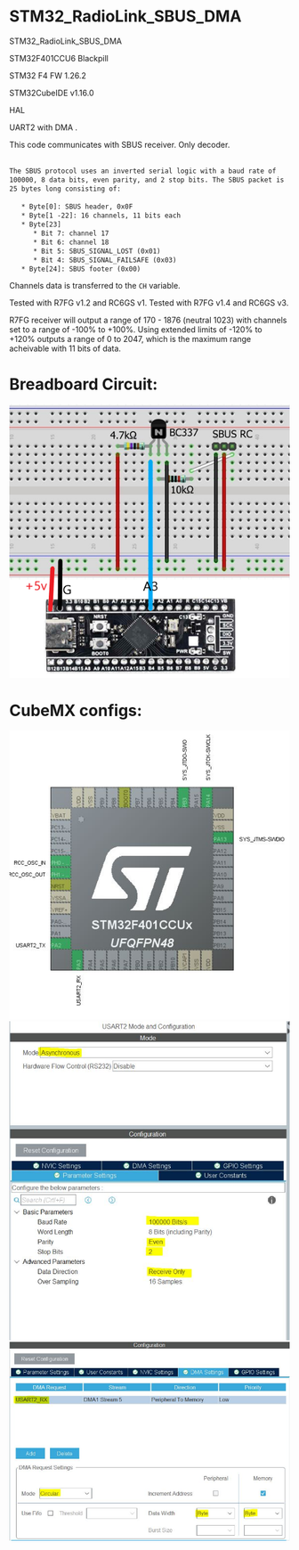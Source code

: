 # STM32_RadioLink_SBUS_DMA
 STM32_RadioLink_SBUS_DMA

STM32F401CCU6 Blackpill

STM32 F4 FW 1.26.2

STM32CubeIDE v1.16.0

HAL

UART2 with DMA .

This code communicates with SBUS receiver. Only decoder. 
```

The SBUS protocol uses an inverted serial logic with a baud rate of 100000, 8 data bits, even parity, and 2 stop bits. The SBUS packet is 25 bytes long consisting of:

   * Byte[0]: SBUS header, 0x0F
   * Byte[1 -22]: 16 channels, 11 bits each
   * Byte[23]
      * Bit 7: channel 17 
      * Bit 6: channel 18 
      * Bit 5: SBUS_SIGNAL_LOST (0x01) 
      * Bit 4: SBUS_SIGNAL_FAILSAFE (0x03) 
   * Byte[24]: SBUS footer (0x00)
 ```  
   
Channels data is transferred to the `CH` variable.

Tested with R7FG v1.2 and RC6GS v1. 
Tested with R7FG v1.4 and RC6GS v3. 
 
R7FG receiver will output a range of 170 - 1876 (neutral 1023) with channels set to a range of -100% to +100%. Using extended limits of -120% to +120% outputs a range of 0 to 2047, which is the maximum range acheivable with 11 bits of data.  

# Breadboard Circuit:

![alt text](https://github.com/osos11-Git/STM32_RadioLink_SBUS_DMA/blob/main/Pics/breadboard.png?raw=true)

# CubeMX configs:

![alt text](https://github.com/osos11-Git/STM32_RadioLink_SBUS_DMA/blob/main/Pics/pins.JPG?raw=true)
![alt text](https://github.com/osos11-Git/STM32_RadioLink_SBUS_DMA/blob/main/Pics/uart.JPG?raw=true)
![alt text](https://github.com/osos11-Git/STM32_RadioLink_SBUS_DMA/blob/main/Pics/uart_dma.JPG?raw=true)

